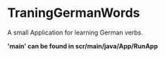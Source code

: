 # TraningGermanWords
A small Application for learning German verbs.<p>
<b>'main' can be found in scr/main/java/App/RunApp
